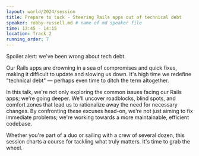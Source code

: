 ```yaml
---
layout: world/2024/session
title: Prepare to tack - Steering Rails apps out of technical debt
speaker: robby-russell.md # name of md speaker file
time: 13:45 - 14:15
location: Track 2
running_order: 7
---
```


Spoiler alert: we've been wrong about tech debt.

Our Rails apps are drowning in a sea of compromises and quick fixes, making it difficult to update and slowing us down. It's high time we redefine "technical debt" — perhaps even time to ditch the term altogether.

In this talk, we're not only exploring the common issues facing our Rails apps; we're going deeper. We'll uncover roadblocks, blind spots, and comfort zones that lead us to rationalize away the need for necessary changes. By confronting these excuses head-on, we're not just aiming to fix immediate problems; we're working towards a more maintainable, efficient codebase.

Whether you're part of a duo or sailing with a crew of several dozen, this session charts a course for tackling what truly matters. It's time to grab the wheel.